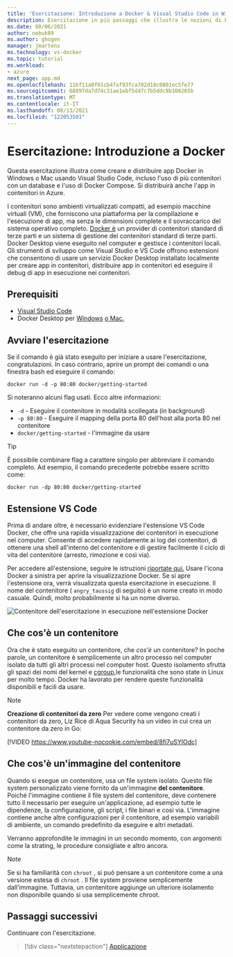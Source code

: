 ```yaml
---
title: 'Esercitazione: Introduzione a Docker & Visual Studio Code in Windows o Mac'
description: Esercitazione in più passaggi che illustra le nozioni di base sull'uso di Docker con Visual Studio Code.
ms.date: 08/06/2021
author: nebuk89
ms.author: ghogen
manager: jmartens
ms.technology: vs-docker
ms.topic: tutorial
ms.workload:
- azure
next_page: app.md
ms.openlocfilehash: 11bf11a0f01cb4faf93fca702d18c0801ec5fe77
ms.sourcegitcommit: 68897da7d74c31ae1ebf5d47c7b5ddc9b108265b
ms.translationtype: MT
ms.contentlocale: it-IT
ms.lasthandoff: 08/13/2021
ms.locfileid: "122053501"
---
```

# <a name="tutorial-get-started-with-docker"></a>Esercitazione: Introduzione a Docker

Questa esercitazione illustra come creare e distribuire app Docker in Windows o Mac usando Visual Studio Code, incluso l'uso di più contenitori con un database e l'uso di Docker Compose. Si distribuirà anche l'app in contenitori in Azure.

I contenitori sono ambienti virtualizzati compatti, ad esempio macchine virtuali (VM), che forniscono una piattaforma per la compilazione e l'esecuzione di app, ma senza le dimensioni complete e il sovraccarico del sistema operativo completo. [Docker è](https://www.docker.com) un provider di contenitori standard di terze parti e un sistema di gestione dei contenitori standard di terze parti. Docker Desktop viene eseguito nel computer e gestisce i contenitori locali. Gli strumenti di sviluppo come Visual Studio e VS Code offrono estensioni che consentono di usare un servizio Docker Desktop installato localmente per creare app in contenitori, distribuire app in contenitori ed eseguire il debug di app in esecuzione nei contenitori.

## <a name="prerequisites"></a>Prerequisiti

- [Visual Studio Code](https://code.microsoft.com/download)
- Docker Desktop per [Windows](https://docs.docker.com/docker-for-windows/install/) [o Mac.](https://docs.docker.com/docker-for-mac/install/)

## <a name="start-the-tutorial"></a>Avviare l'esercitazione

Se il comando è già stato eseguito per iniziare a usare l'esercitazione, congratulazioni.  In caso contrario, aprire un prompt dei comandi o una finestra bash ed eseguire il comando:

```cli
docker run -d -p 80:80 docker/getting-started
```

Si noteranno alcuni flag usati. Ecco altre informazioni:

- `-d` - Eseguire il contenitore in modalità scollegata (in background)
- `-p 80:80` - Eseguire il mapping della porta 80 dell'host alla porta 80 nel contenitore
- `docker/getting-started` - l'immagine da usare

> [!TIP]
> È possibile combinare flag a carattere singolo per abbreviare il comando completo.
> Ad esempio, il comando precedente potrebbe essere scritto come:
>
> ```cli
> docker run -dp 80:80 docker/getting-started
> ```

## <a name="the-vs-code-extension"></a>Estensione VS Code

Prima di andare oltre, è necessario evidenziare l'estensione VS Code Docker, che offre una rapida visualizzazione dei contenitori in esecuzione nel computer. Consente di accedere rapidamente ai log dei contenitori, di ottenere una shell all'interno del contenitore e di gestire facilmente il ciclo di vita del contenitore (arresto, rimozione e così via).

Per accedere all'estensione, seguire le istruzioni [riportate qui.](https://code.visualstudio.com/docs/containers/overview) Usare l'icona Docker a sinistra per aprire la visualizzazione Docker. Se si apre l'estensione ora, verrà visualizzata questa esercitazione in esecuzione. Il nome del contenitore ( `angry_taussig` di seguito) è un nome creato in modo casuale. Quindi, molto probabilmente si ha un nome diverso.

![Contenitore dell'esercitazione in esecuzione nell'estensione Docker](media/vs-tutorial-in-extension.png)

## <a name="what-is-a-container"></a>Che cos'è un contenitore

Ora che è stato eseguito un contenitore, che *cos'è* un contenitore? In poche parole, un contenitore è semplicemente un altro processo nel computer isolato da tutti gli altri processi nel computer host. Questo isolamento sfrutta gli spazi dei nomi del kernel e [cgroup,](https://medium.com/@saschagrunert/demystifying-containers-part-i-kernel-space-2c53d6979504)le funzionalità che sono state in Linux per molto tempo. Docker ha lavorato per rendere queste funzionalità disponibili e facili da usare.

> [!NOTE]
> **Creazione di contenitori da zero** Per vedere come vengono creati i contenitori da zero, Liz Rice di Aqua Security ha un video in cui crea un contenitore da zero in Go:
>
> [!VIDEO https://www.youtube-nocookie.com/embed/8fi7uSYlOdc]

## <a name="what-is-a-container-image"></a>Che cos'è un'immagine del contenitore

Quando si esegue un contenitore, usa un file system isolato. Questo file system personalizzato viene fornito da un'immagine **del contenitore**. Poiché l'immagine contiene il file system del contenitore, deve contenere tutto il necessario per eseguire un'applicazione, ad esempio tutte le dipendenze, la configurazione, gli script, i file binari e così via. L'immagine contiene anche altre configurazioni per il contenitore, ad esempio variabili di ambiente, un comando predefinito da eseguire e altri metadati.

Verranno approfondite le immagini in un secondo momento, con argomenti come la strating, le procedure consigliate e altro ancora.

> [!NOTE]
> Se si ha familiarità con `chroot` , si può pensare a un contenitore come a una versione estesa di `chroot` . Il file system proviene semplicemente dall'immagine. Tuttavia, un contenitore aggiunge un ulteriore isolamento non disponibile quando si usa semplicemente chroot.

## <a name="next-steps"></a>Passaggi successivi

Continuare con l'esercitazione.

> [!div class="nextstepaction"]
> [Applicazione](your-application.md)
